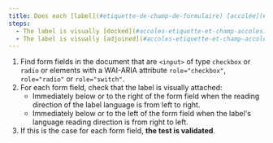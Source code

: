 ```yaml
---
title: Does each [label](#etiquette-de-champ-de-formulaire) [accolée](#accoles-etiquette-et-champ-accoles) à un [champ](#champ-de-saisie-de-formulaire) de type `checkbox` ou `radio` ou à une balise ayant un attribut WAI-ARIA `role="checkbox"`, `role="radio"` ou `role="switch"`, vérifie-elle ces conditions (hors cas particuliers) ?
steps:
  - The label is visually [docked](#accoles-etiquette-et-champ-accoles) immediately below or to the right of the [form field](#champ-de-saisie-de-formulaire) when the reading direction of the label language is left to right.
  - The label is visually [adjoined](#accoles-etiquette-et-champ-accoles) immediately below or to the left of the [form field](#champ-de-saisie-de-formulaire) when the label's language reading direction is right to left.
---
```


1. Find form fields in the document that are `<input>` of type `checkbox` or `radio` or elements with a WAI-ARIA attribute `role="checkbox"`, `role="radio"` or `role="switch"`.
2. For each form field, check that the label is visually attached:
   - Immediately below or to the right of the form field when the reading direction of the label language is from left to right.
   - Immediately below or to the left of the form field when the label's language reading direction is from right to left.
3. If this is the case for each form field, **the test is validated**.
